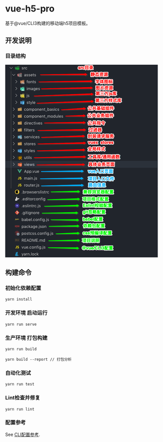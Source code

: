 # vue-h5-pro

基于@vue/CLI3构建的移动端h5项目模板。

## 开发说明
### 目录结构
![](/public/目录结构.png)

## 构建命令
### 初始化依赖配置
```
yarn install
```

### 开发环境 启动运行
```
yarn run serve
```

### 生产环境 打包构建
```
yarn run build

yarn build --report // 打包分析
```

### 自动化测试
```
yarn run test
```

### Lint检查并修复
```
yarn run lint
```

### 配置参考
See [CLI配置参考](https://cli.vuejs.org/zh/config/).

